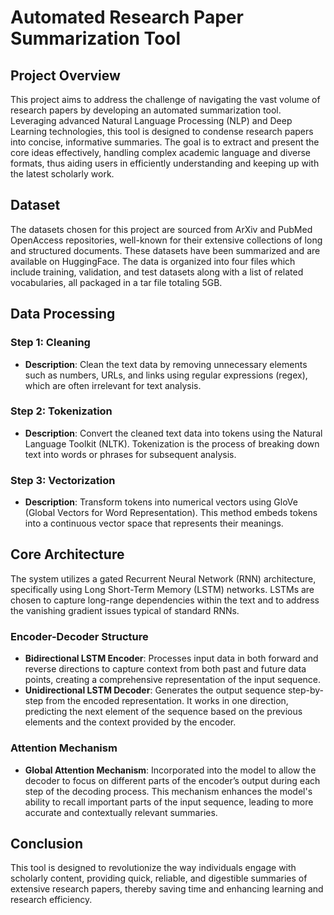 # Automated Research Paper Summarization Tool

## Project Overview

This project aims to address the challenge of navigating the vast volume of research papers by developing an automated summarization tool. Leveraging advanced Natural Language Processing (NLP) and Deep Learning technologies, this tool is designed to condense research papers into concise, informative summaries. The goal is to extract and present the core ideas effectively, handling complex academic language and diverse formats, thus aiding users in efficiently understanding and keeping up with the latest scholarly work.

## Dataset

The datasets chosen for this project are sourced from ArXiv and PubMed OpenAccess repositories, well-known for their extensive collections of long and structured documents. These datasets have been summarized and are available on HuggingFace. The data is organized into four files which include training, validation, and test datasets along with a list of related vocabularies, all packaged in a tar file totaling 5GB.

## Data Processing

### Step 1: Cleaning
- **Description**: Clean the text data by removing unnecessary elements such as numbers, URLs, and links using regular expressions (regex), which are often irrelevant for text analysis.

### Step 2: Tokenization
- **Description**: Convert the cleaned text data into tokens using the Natural Language Toolkit (NLTK). Tokenization is the process of breaking down text into words or phrases for subsequent analysis.

### Step 3: Vectorization
- **Description**: Transform tokens into numerical vectors using GloVe (Global Vectors for Word Representation). This method embeds tokens into a continuous vector space that represents their meanings.

## Core Architecture

The system utilizes a gated Recurrent Neural Network (RNN) architecture, specifically using Long Short-Term Memory (LSTM) networks. LSTMs are chosen to capture long-range dependencies within the text and to address the vanishing gradient issues typical of standard RNNs.

### Encoder-Decoder Structure

- **Bidirectional LSTM Encoder**: Processes input data in both forward and reverse directions to capture context from both past and future data points, creating a comprehensive representation of the input sequence.
- **Unidirectional LSTM Decoder**: Generates the output sequence step-by-step from the encoded representation. It works in one direction, predicting the next element of the sequence based on the previous elements and the context provided by the encoder.

### Attention Mechanism

- **Global Attention Mechanism**: Incorporated into the model to allow the decoder to focus on different parts of the encoder’s output during each step of the decoding process. This mechanism enhances the model's ability to recall important parts of the input sequence, leading to more accurate and contextually relevant summaries.

## Conclusion

This tool is designed to revolutionize the way individuals engage with scholarly content, providing quick, reliable, and digestible summaries of extensive research papers, thereby saving time and enhancing learning and research efficiency.

